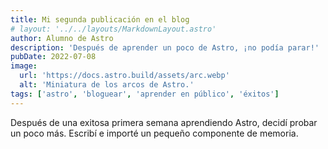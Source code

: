 ```yaml
---
title: Mi segunda publicación en el blog
# layout: '../../layouts/MarkdownLayout.astro'
author: Alumno de Astro
description: 'Después de aprender un poco de Astro, ¡no podía parar!'
pubDate: 2022-07-08
image:
  url: 'https://docs.astro.build/assets/arc.webp'
  alt: 'Miniatura de los arcos de Astro.'
tags: ['astro', 'bloguear', 'aprender en público', 'éxitos']
---
```


Después de una exitosa primera semana aprendiendo Astro, decidí probar un poco más. Escribí e importé un pequeño componente de memoria.
